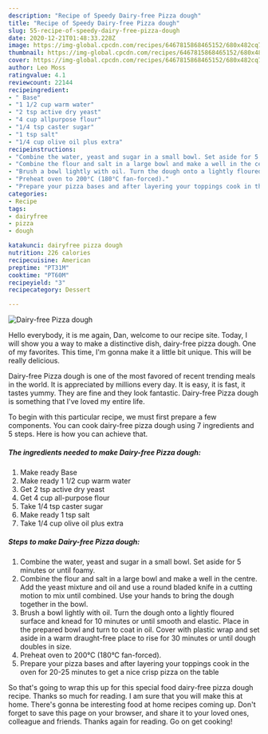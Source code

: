 ```yaml
---
description: "Recipe of Speedy Dairy-free Pizza dough"
title: "Recipe of Speedy Dairy-free Pizza dough"
slug: 55-recipe-of-speedy-dairy-free-pizza-dough
date: 2020-12-21T01:48:33.228Z
image: https://img-global.cpcdn.com/recipes/6467815868465152/680x482cq70/dairy-free-pizza-dough-recipe-main-photo.jpg
thumbnail: https://img-global.cpcdn.com/recipes/6467815868465152/680x482cq70/dairy-free-pizza-dough-recipe-main-photo.jpg
cover: https://img-global.cpcdn.com/recipes/6467815868465152/680x482cq70/dairy-free-pizza-dough-recipe-main-photo.jpg
author: Leo Moss
ratingvalue: 4.1
reviewcount: 22144
recipeingredient:
- " Base"
- "1 1/2 cup warm water"
- "2 tsp active dry yeast"
- "4 cup allpurpose flour"
- "1/4 tsp caster sugar"
- "1 tsp salt"
- "1/4 cup olive oil plus extra"
recipeinstructions:
- "Combine the water, yeast and sugar in a small bowl. Set aside for 5 minutes or until foamy."
- "Combine the flour and salt in a large bowl and make a well in the centre. Add the yeast mixture and oil and use a round bladed knife in a cutting motion to mix until combined. Use your hands to bring the dough together in the bowl."
- "Brush a bowl lightly with oil. Turn the dough onto a lightly floured surface and knead for 10 minutes or until smooth and elastic. Place in the prepared bowl and turn to coat in oil. Cover with plastic wrap and set aside in a warm draught-free place to rise for 30 minutes or until dough doubles in size."
- "Preheat oven to 200°C (180°C fan-forced)."
- "Prepare your pizza bases and after layering your toppings cook in the oven for 20-25 minutes to get a nice crisp pizza on the table"
categories:
- Recipe
tags:
- dairyfree
- pizza
- dough

katakunci: dairyfree pizza dough 
nutrition: 226 calories
recipecuisine: American
preptime: "PT31M"
cooktime: "PT60M"
recipeyield: "3"
recipecategory: Dessert

---
```



![Dairy-free Pizza dough](https://img-global.cpcdn.com/recipes/6467815868465152/680x482cq70/dairy-free-pizza-dough-recipe-main-photo.jpg)

Hello everybody, it is me again, Dan, welcome to our recipe site. Today, I will show you a way to make a distinctive dish, dairy-free pizza dough. One of my favorites. This time, I'm gonna make it a little bit unique. This will be really delicious.

Dairy-free Pizza dough is one of the most favored of recent trending meals in the world. It is appreciated by millions every day. It is easy, it is fast, it tastes yummy. They are fine and they look fantastic. Dairy-free Pizza dough is something that I've loved my entire life.




To begin with this particular recipe, we must first prepare a few components. You can cook dairy-free pizza dough using 7 ingredients and 5 steps. Here is how you can achieve that.

<!--inarticleads1-->

##### The ingredients needed to make Dairy-free Pizza dough:

1. Make ready  Base
1. Make ready 1 1/2 cup warm water
1. Get 2 tsp active dry yeast
1. Get 4 cup all-purpose flour
1. Take 1/4 tsp caster sugar
1. Make ready 1 tsp salt
1. Take 1/4 cup olive oil plus extra




<!--inarticleads2-->

##### Steps to make Dairy-free Pizza dough:

1. Combine the water, yeast and sugar in a small bowl. Set aside for 5 minutes or until foamy.
1. Combine the flour and salt in a large bowl and make a well in the centre. Add the yeast mixture and oil and use a round bladed knife in a cutting motion to mix until combined. Use your hands to bring the dough together in the bowl.
1. Brush a bowl lightly with oil. Turn the dough onto a lightly floured surface and knead for 10 minutes or until smooth and elastic. Place in the prepared bowl and turn to coat in oil. Cover with plastic wrap and set aside in a warm draught-free place to rise for 30 minutes or until dough doubles in size.
1. Preheat oven to 200°C (180°C fan-forced).
1. Prepare your pizza bases and after layering your toppings cook in the oven for 20-25 minutes to get a nice crisp pizza on the table




So that's going to wrap this up for this special food dairy-free pizza dough recipe. Thanks so much for reading. I am sure that you will make this at home. There's gonna be interesting food at home recipes coming up. Don't forget to save this page on your browser, and share it to your loved ones, colleague and friends. Thanks again for reading. Go on get cooking!
